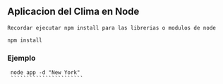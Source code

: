 ## Aplicacion del Clima en Node

````````````````````````````````
Recordar ejecutar npm install para las librerias o modulos de node

npm install
````````````````````````````````

### Ejemplo
````````````````````````
 node app -d "New York"
 ```````````````````````
